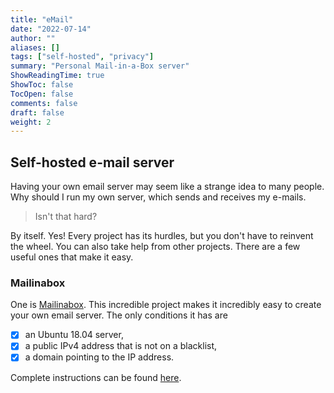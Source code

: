 ```yaml
---
title: "eMail"
date: "2022-07-14"
author: ""
aliases: []
tags: ["self-hosted", "privacy"]
summary: "Personal Mail-in-a-Box server"
ShowReadingTime: true
ShowToc: false
TocOpen: false
comments: false
draft: false
weight: 2
---
```


## Self-hosted e-mail server

Having your own email server may seem like a strange idea to many people. Why should I run my own server, which sends and receives my e-mails.

> Isn't that hard?

By itself. Yes! Every project has its hurdles, but you don't have to reinvent the wheel. You can also take help from other projects. There are a few useful ones that make it easy.

### Mailinabox

One is [Mailinabox](https://mailinabox.email). This incredible project makes it incredibly easy to create your own email server. The only conditions it has are

- [x] an Ubuntu 18.04 server,
- [x] a public IPv4 address that is not on a blacklist,
- [x] a domain pointing to the IP address.

Complete instructions can be found [here](https://mailinabox.email/guide.html).
